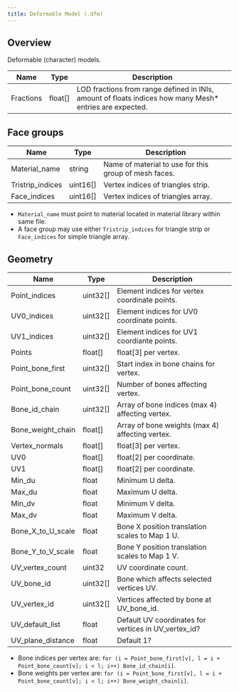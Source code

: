 ```yaml
---
title: Deformable Model (.dfm)
---
```


## Overview

Deformable (character) models.

| Name      | Type    | Description                                                                                              |
| --------- | ------- | -------------------------------------------------------------------------------------------------------- |
| Fractions | float[] | LOD fractions from range defined in INIs, amount of floats indices how many Mesh\* entries are expected. |

## Face groups

| Name             | Type     | Description                                           |
| ---------------- | -------- | ----------------------------------------------------- |
| Material_name    | string   | Name of material to use for this group of mesh faces. |
| Tristrip_indices | uint16[] | Vertex indices of triangles strip.                    |
| Face_indices     | uint16[] | Vertex indices of triangles array.                    |

- `Material_name` must point to material located in material library within same file.
- A face group may use either `Tristrip_indices` for triangle strip or `Face_indices` for simple triangle array.

## Geometry

| Name              | Type     | Description                                          |
| ----------------- | -------- | ---------------------------------------------------- |
| Point_indices     | uint32[] | Element indices for vertex coordinate points.        |
| UV0_indices       | uint32[] | Element indices for UV0 coordinate points.           |
| UV1_indices       | uint32[] | Element indices for UV1 coordiante points.           |
| Points            | float[]  | float[3] per vertex.                                 |
| Point_bone_first  | uint32[] | Start index in bone chains for vertex.               |
| Point_bone_count  | uint32[] | Number of bones affecting vertex.                    |
| Bone_id_chain     | uint32[] | Array of bone indices (max 4) affecting vertex.      |
| Bone_weight_chain | float[]  | Array of bone weights (max 4) affecting vertex.      |
| Vertex_normals    | float[]  | float[3] per vertex.                                 |
| UV0               | float[]  | float[2] per coordinate.                             |
| UV1               | float[]  | float[2] per coordinate.                             |
| Min_du            | float    | Minimum U delta.                                     |
| Max_du            | float    | Maximum U delta.                                     |
| Min_dv            | float    | Minimum V delta.                                     |
| Max_dv            | float    | Maximum V delta.                                     |
| Bone_X_to_U_scale | float    | Bone X position translation scales to Map 1 U.       |
| Bone_Y_to_V_scale | float    | Bone Y position translation scales to Map 1 V.       |
| UV_vertex_count   | uint32   | UV coordinate count.                                 |
| UV_bone_id        | uint32[] | Bone which affects selected vertices UV.             |
| UV_vertex_id      | uint32[] | Vertices affected by bone at UV_bone_id.             |
| UV_default_list   | float    | Default UV coordinates for vertices in UV_vertex_id? |
| UV_plane_distance | float    | Default 1?                                           |

- Bone indices per vertex are: `for (i = Point_bone_first[v], l = i + Point_bone_count[v]; i < l; i++) Bone_id_chain[i]`.
- Bone weights per vertex are: `for (i = Point_bone_first[v], l = i + Point_bone_count[v]; i < l; i++) Bone_weight_chain[i]`.

```

```
